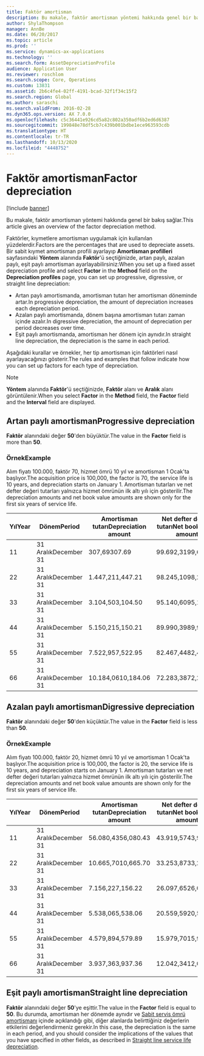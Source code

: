 ```yaml
---
title: Faktör amortisman
description: Bu makale, faktör amortisman yöntemi hakkında genel bir bakış sağlar.
author: ShylaThompson
manager: AnnBe
ms.date: 06/20/2017
ms.topic: article
ms.prod: ''
ms.service: dynamics-ax-applications
ms.technology: ''
ms.search.form: AssetDepreciationProfile
audience: Application User
ms.reviewer: roschlom
ms.search.scope: Core, Operations
ms.custom: 13831
ms.assetid: 2b6c4fe4-02ff-4191-bcad-32f1f34c15f2
ms.search.region: Global
ms.author: saraschi
ms.search.validFrom: 2016-02-28
ms.dyn365.ops.version: AX 7.0.0
ms.openlocfilehash: c5c36441e926cd5a82c802a350adf6b2ed6d6387
ms.sourcegitcommit: 199848e78df5cb7c439b001bdbe1ece963593cdb
ms.translationtype: HT
ms.contentlocale: tr-TR
ms.lasthandoff: 10/13/2020
ms.locfileid: "4448752"
---
```

# <a name="factor-depreciation"></a><span data-ttu-id="d3e77-103">Faktör amortisman</span><span class="sxs-lookup"><span data-stu-id="d3e77-103">Factor depreciation</span></span>

[!include [banner](../includes/banner.md)]

<span data-ttu-id="d3e77-104">Bu makale, faktör amortisman yöntemi hakkında genel bir bakış sağlar.</span><span class="sxs-lookup"><span data-stu-id="d3e77-104">This article gives an overview of the factor depreciation method.</span></span>

<span data-ttu-id="d3e77-105">Faktörler, kıymetlere amortisman uygulamak için kullanılan yüzdelerdir.</span><span class="sxs-lookup"><span data-stu-id="d3e77-105">Factors are the percentages that are used to depreciate assets.</span></span> <span data-ttu-id="d3e77-106">Bir sabit kıymet amortisman profili ayarlayıp **Amortisman profilleri** sayfasındaki **Yöntem** alanında **Faktör**'ü seçtiğinizde, artan paylı, azalan paylı, eşit paylı amortisman ayarlayabilirsiniz:</span><span class="sxs-lookup"><span data-stu-id="d3e77-106">When you set up a fixed asset depreciation profile and select **Factor** in the **Method** field on the **Depreciation profiles** page, you can set up progressive, digressive, or straight line depreciation:</span></span>

-   <span data-ttu-id="d3e77-107">Artan paylı amortismanda, amortisman tutarı her amortisman döneminde artar.</span><span class="sxs-lookup"><span data-stu-id="d3e77-107">In progressive depreciation, the amount of depreciation increases each depreciation period.</span></span>
-   <span data-ttu-id="d3e77-108">Azalan paylı amortismanda, dönem başına amortisman tutarı zaman içinde azalır.</span><span class="sxs-lookup"><span data-stu-id="d3e77-108">In digressive depreciation, the amount of depreciation per period decreases over time.</span></span>
-   <span data-ttu-id="d3e77-109">Eşit paylı amortismanda, amortisman her dönem için aynıdır.</span><span class="sxs-lookup"><span data-stu-id="d3e77-109">In straight line depreciation, the depreciation is the same in each period.</span></span>

<span data-ttu-id="d3e77-110">Aşağıdaki kurallar ve örnekler, her tip amortisman için faktörleri nasıl ayarlayacağınızı gösterir.</span><span class="sxs-lookup"><span data-stu-id="d3e77-110">The rules and examples that follow indicate how you can set up factors for each type of depreciation.</span></span> 

> [!NOTE] 
> <span data-ttu-id="d3e77-111">**Yöntem** alanında **Faktör**'ü seçtiğinizde, **Faktör** alanı ve **Aralık** alanı görüntülenir.</span><span class="sxs-lookup"><span data-stu-id="d3e77-111">When you select **Factor** in the **Method** field, the **Factor** field and the **Interval** field are displayed.</span></span>

## <a name="progressive-depreciation"></a><span data-ttu-id="d3e77-112">Artan paylı amortisman</span><span class="sxs-lookup"><span data-stu-id="d3e77-112">Progressive depreciation</span></span>
<span data-ttu-id="d3e77-113">**Faktör** alanındaki değer **50**'den büyüktür.</span><span class="sxs-lookup"><span data-stu-id="d3e77-113">The value in the **Factor** field is more than **50**.</span></span>

### <a name="example"></a><span data-ttu-id="d3e77-114">Örnek</span><span class="sxs-lookup"><span data-stu-id="d3e77-114">Example</span></span>

<span data-ttu-id="d3e77-115">Alım fiyatı 100.000, faktör 70, hizmet ömrü 10 yıl ve amortisman 1 Ocak'ta başlıyor.</span><span class="sxs-lookup"><span data-stu-id="d3e77-115">The acquisition price is 100,000, the factor is 70, the service life is 10 years, and depreciation starts on January 1.</span></span> <span data-ttu-id="d3e77-116">Amortisman tutarları ve net defter değeri tutarları yalnızca hizmet ömrünün ilk altı yılı için gösterilir.</span><span class="sxs-lookup"><span data-stu-id="d3e77-116">The depreciation amounts and net book value amounts are shown only for the first six years of service life.</span></span>

| <span data-ttu-id="d3e77-117">Yıl</span><span class="sxs-lookup"><span data-stu-id="d3e77-117">Year</span></span> | <span data-ttu-id="d3e77-118">Dönem</span><span class="sxs-lookup"><span data-stu-id="d3e77-118">Period</span></span>      | <span data-ttu-id="d3e77-119">Amortisman tutarı</span><span class="sxs-lookup"><span data-stu-id="d3e77-119">Depreciation amount</span></span> | <span data-ttu-id="d3e77-120">Net defter değeri tutarı</span><span class="sxs-lookup"><span data-stu-id="d3e77-120">Net book value amount</span></span> |
|------|-------------|---------------------|-----------------------|
| <span data-ttu-id="d3e77-121">1</span><span class="sxs-lookup"><span data-stu-id="d3e77-121">1</span></span>    | <span data-ttu-id="d3e77-122">31 Aralık</span><span class="sxs-lookup"><span data-stu-id="d3e77-122">December 31</span></span> | <span data-ttu-id="d3e77-123">307,69</span><span class="sxs-lookup"><span data-stu-id="d3e77-123">307.69</span></span>              | <span data-ttu-id="d3e77-124">99.692,31</span><span class="sxs-lookup"><span data-stu-id="d3e77-124">99,692.31</span></span>             |
| <span data-ttu-id="d3e77-125">2</span><span class="sxs-lookup"><span data-stu-id="d3e77-125">2</span></span>    | <span data-ttu-id="d3e77-126">31 Aralık</span><span class="sxs-lookup"><span data-stu-id="d3e77-126">December 31</span></span> | <span data-ttu-id="d3e77-127">1.447,21</span><span class="sxs-lookup"><span data-stu-id="d3e77-127">1,447.21</span></span>            | <span data-ttu-id="d3e77-128">98.245,10</span><span class="sxs-lookup"><span data-stu-id="d3e77-128">98,245.10</span></span>             |
| <span data-ttu-id="d3e77-129">3</span><span class="sxs-lookup"><span data-stu-id="d3e77-129">3</span></span>    | <span data-ttu-id="d3e77-130">31 Aralık</span><span class="sxs-lookup"><span data-stu-id="d3e77-130">December 31</span></span> | <span data-ttu-id="d3e77-131">3.104,50</span><span class="sxs-lookup"><span data-stu-id="d3e77-131">3,104.50</span></span>            | <span data-ttu-id="d3e77-132">95.140,60</span><span class="sxs-lookup"><span data-stu-id="d3e77-132">95,140.60</span></span>             |
| <span data-ttu-id="d3e77-133">4</span><span class="sxs-lookup"><span data-stu-id="d3e77-133">4</span></span>    | <span data-ttu-id="d3e77-134">31 Aralık</span><span class="sxs-lookup"><span data-stu-id="d3e77-134">December 31</span></span> | <span data-ttu-id="d3e77-135">5.150,21</span><span class="sxs-lookup"><span data-stu-id="d3e77-135">5,150.21</span></span>            | <span data-ttu-id="d3e77-136">89.990,39</span><span class="sxs-lookup"><span data-stu-id="d3e77-136">89,990.39</span></span>             |
| <span data-ttu-id="d3e77-137">5</span><span class="sxs-lookup"><span data-stu-id="d3e77-137">5</span></span>    | <span data-ttu-id="d3e77-138">31 Aralık</span><span class="sxs-lookup"><span data-stu-id="d3e77-138">December 31</span></span> | <span data-ttu-id="d3e77-139">7.522,95</span><span class="sxs-lookup"><span data-stu-id="d3e77-139">7,522.95</span></span>            | <span data-ttu-id="d3e77-140">82.467,44</span><span class="sxs-lookup"><span data-stu-id="d3e77-140">82,467.44</span></span>             |
| <span data-ttu-id="d3e77-141">6</span><span class="sxs-lookup"><span data-stu-id="d3e77-141">6</span></span>    | <span data-ttu-id="d3e77-142">31 Aralık</span><span class="sxs-lookup"><span data-stu-id="d3e77-142">December 31</span></span> | <span data-ttu-id="d3e77-143">10.184,06</span><span class="sxs-lookup"><span data-stu-id="d3e77-143">10,184.06</span></span>           | <span data-ttu-id="d3e77-144">72.283,38</span><span class="sxs-lookup"><span data-stu-id="d3e77-144">72,283.38</span></span>             |

## <a name="digressive-depreciation"></a><span data-ttu-id="d3e77-145">Azalan paylı amortisman</span><span class="sxs-lookup"><span data-stu-id="d3e77-145">Digressive depreciation</span></span>
<span data-ttu-id="d3e77-146">**Faktör** alanındaki değer **50**'den küçüktür.</span><span class="sxs-lookup"><span data-stu-id="d3e77-146">The value in the **Factor** field is less than **50**.</span></span>

### <a name="example"></a><span data-ttu-id="d3e77-147">Örnek</span><span class="sxs-lookup"><span data-stu-id="d3e77-147">Example</span></span>

<span data-ttu-id="d3e77-148">Alım fiyatı 100.000, faktör 20, hizmet ömrü 10 yıl ve amortisman 1 Ocak'ta başlıyor.</span><span class="sxs-lookup"><span data-stu-id="d3e77-148">The acquisition price is 100,000, the factor is 20, the service life is 10 years, and depreciation starts on January 1.</span></span> <span data-ttu-id="d3e77-149">Amortisman tutarları ve net defter değeri tutarları yalnızca hizmet ömrünün ilk altı yılı için gösterilir.</span><span class="sxs-lookup"><span data-stu-id="d3e77-149">The depreciation amounts and net book value amounts are shown only for the first six years of service life.</span></span>

| <span data-ttu-id="d3e77-150">Yıl</span><span class="sxs-lookup"><span data-stu-id="d3e77-150">Year</span></span> | <span data-ttu-id="d3e77-151">Dönem</span><span class="sxs-lookup"><span data-stu-id="d3e77-151">Period</span></span>      | <span data-ttu-id="d3e77-152">Amortisman tutarı</span><span class="sxs-lookup"><span data-stu-id="d3e77-152">Depreciation amount</span></span> | <span data-ttu-id="d3e77-153">Net defter değeri tutarı</span><span class="sxs-lookup"><span data-stu-id="d3e77-153">Net book value amount</span></span> |
|------|-------------|---------------------|-----------------------|
| <span data-ttu-id="d3e77-154">1</span><span class="sxs-lookup"><span data-stu-id="d3e77-154">1</span></span>    | <span data-ttu-id="d3e77-155">31 Aralık</span><span class="sxs-lookup"><span data-stu-id="d3e77-155">December 31</span></span> | <span data-ttu-id="d3e77-156">56.080,43</span><span class="sxs-lookup"><span data-stu-id="d3e77-156">56,080.43</span></span>           | <span data-ttu-id="d3e77-157">43.919,57</span><span class="sxs-lookup"><span data-stu-id="d3e77-157">43,919.57</span></span>             |
| <span data-ttu-id="d3e77-158">2</span><span class="sxs-lookup"><span data-stu-id="d3e77-158">2</span></span>    | <span data-ttu-id="d3e77-159">31 Aralık</span><span class="sxs-lookup"><span data-stu-id="d3e77-159">December 31</span></span> | <span data-ttu-id="d3e77-160">10.665,70</span><span class="sxs-lookup"><span data-stu-id="d3e77-160">10,665.70</span></span>           | <span data-ttu-id="d3e77-161">33.253,87</span><span class="sxs-lookup"><span data-stu-id="d3e77-161">33,253.87</span></span>             |
| <span data-ttu-id="d3e77-162">3</span><span class="sxs-lookup"><span data-stu-id="d3e77-162">3</span></span>    | <span data-ttu-id="d3e77-163">31 Aralık</span><span class="sxs-lookup"><span data-stu-id="d3e77-163">December 31</span></span> | <span data-ttu-id="d3e77-164">7.156,22</span><span class="sxs-lookup"><span data-stu-id="d3e77-164">7,156.22</span></span>            | <span data-ttu-id="d3e77-165">26.097,65</span><span class="sxs-lookup"><span data-stu-id="d3e77-165">26,097.65</span></span>             |
| <span data-ttu-id="d3e77-166">4</span><span class="sxs-lookup"><span data-stu-id="d3e77-166">4</span></span>    | <span data-ttu-id="d3e77-167">31 Aralık</span><span class="sxs-lookup"><span data-stu-id="d3e77-167">December 31</span></span> | <span data-ttu-id="d3e77-168">5.538,06</span><span class="sxs-lookup"><span data-stu-id="d3e77-168">5,538.06</span></span>            | <span data-ttu-id="d3e77-169">20.559,59</span><span class="sxs-lookup"><span data-stu-id="d3e77-169">20,559.59</span></span>             |
| <span data-ttu-id="d3e77-170">5</span><span class="sxs-lookup"><span data-stu-id="d3e77-170">5</span></span>    | <span data-ttu-id="d3e77-171">31 Aralık</span><span class="sxs-lookup"><span data-stu-id="d3e77-171">December 31</span></span> | <span data-ttu-id="d3e77-172">4.579,89</span><span class="sxs-lookup"><span data-stu-id="d3e77-172">4,579.89</span></span>            | <span data-ttu-id="d3e77-173">15.979,70</span><span class="sxs-lookup"><span data-stu-id="d3e77-173">15,979.70</span></span>             |
| <span data-ttu-id="d3e77-174">6</span><span class="sxs-lookup"><span data-stu-id="d3e77-174">6</span></span>    | <span data-ttu-id="d3e77-175">31 Aralık</span><span class="sxs-lookup"><span data-stu-id="d3e77-175">December 31</span></span> | <span data-ttu-id="d3e77-176">3.937,36</span><span class="sxs-lookup"><span data-stu-id="d3e77-176">3,937.36</span></span>            | <span data-ttu-id="d3e77-177">12.042,34</span><span class="sxs-lookup"><span data-stu-id="d3e77-177">12,042.34</span></span>             |

## <a name="straight-line-depreciation"></a><span data-ttu-id="d3e77-178">Eşit paylı amortisman</span><span class="sxs-lookup"><span data-stu-id="d3e77-178">Straight line depreciation</span></span>
<span data-ttu-id="d3e77-179">**Faktör** alanındaki değer **50**'ye eşittir.</span><span class="sxs-lookup"><span data-stu-id="d3e77-179">The value in the **Factor** field is equal to **50**.</span></span> <span data-ttu-id="d3e77-180">Bu durumda, amortisman her dönemde aynıdır ve [Sabit servis ömrü amortismanı](straight-line-service-life-depreciation.md) içinde açıklandığı gibi, diğer alanlarda belirttiğiniz değerlerin etkilerini değerlendirmeniz gerekir.</span><span class="sxs-lookup"><span data-stu-id="d3e77-180">In this case, the depreciation is the same in each period, and you should consider the implications of the values that you have specified in other fields, as described in [Straight line service life depreciation](straight-line-service-life-depreciation.md).</span></span>



